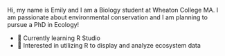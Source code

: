 Hi, my name is Emily and I am a Biology student at Wheaton College MA. I am passionate about environmental conservation and I am planning to pursue a PhD in Ecology!

- 🌱 Currently learning R Studio
- :tulip: Interested in utilizing R to display and analyze ecosystem data 



<!---
EEmbury/EEmbury is a ✨ special ✨ repository because its `README.md` (this file) appears on your GitHub profile.
You can click the Preview link to take a look at your changes.
--->
